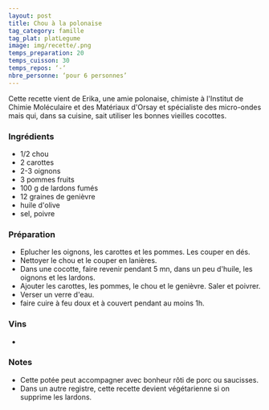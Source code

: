 ```yaml
---
layout: post
title: Chou à la polonaise
tag_category: famille
tag_plat: platLegume
image: img/recette/.png
temps_preparation: 20
temps_cuisson: 30
temps_repos: ‘-‘
nbre_personne: ‘pour 6 personnes’
---
```

Cette recette vient de Erika, une amie polonaise, chimiste à l'Institut de Chimie Moléculaire et des Matériaux d'Orsay et spécialiste des micro-ondes mais qui, dans sa cuisine, sait utiliser les bonnes vieilles cocottes.

### Ingrédients
* 1/2 chou
* 2 carottes
* 2-3 oignons
* 3 pommes fruits
* 100 g de lardons fumés
* 12 graines de genièvre
* huile d'olive
* sel, poivre

### Préparation
* Eplucher les oignons, les carottes et les pommes. Les couper en dés.
* Nettoyer le chou et le couper en lanières.
* Dans une cocotte, faire revenir pendant 5 mn, dans un peu d'huile, les oignons et les lardons.
* Ajouter les carottes, les pommes, le chou et le genièvre. Saler et poivrer.
* Verser un verre d'eau.
* faire cuire à feu doux et à couvert pendant au moins 1h.

### Vins
* 

### Notes
* Cette potée peut accompagner avec bonheur rôti de porc ou saucisses.
* Dans un autre registre, cette recette devient végétarienne si on supprime les lardons.
